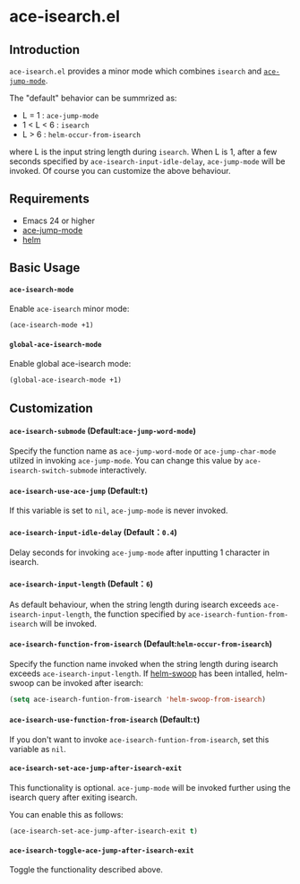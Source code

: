ace-isearch.el
===========

## Introduction
`ace-isearch.el` provides a minor mode which combines `isearch` and [`ace-jump-mode`](https://github.com/winterTTr/ace-jump-mode).

The "default" behavior can be summrized as:
- L = 1     : `ace-jump-mode`
- 1 < L < 6 : `isearch`
- L > 6     : `helm-occur-from-isearch`

where L is the input string length during `isearch`.  When L is 1, after a
few seconds specified by `ace-isearch-input-idle-delay`, `ace-jump-mode` will
be invoked. Of course you can customize the above behaviour.


## Requirements

* Emacs 24 or higher
* [ace-jump-mode](https://github.com/winterTTr/ace-jump-mode)
* [helm](https://github.com/emacs-helm/helm)

## Basic Usage

#### `ace-isearch-mode`

Enable `ace-isearch` minor mode:

```lisp
(ace-isearch-mode +1)
```

#### `global-ace-isearch-mode`

Enable global ace-isearch mode:

```lisp
(global-ace-isearch-mode +1)
```

## Customization

#### `ace-isearch-submode` (Default:`ace-jump-word-mode`)
Specify the function name as `ace-jump-word-mode` or `ace-jump-char-mode` utilzed in invoking `ace-jump-mode`.
You can change this value by `ace-isearch-switch-submode` interactively.

#### `ace-isearch-use-ace-jump` (Default:`t`)
If this variable is set to `nil`, `ace-jump-mode` is never invoked.

#### `ace-isearch-input-idle-delay` (Default：`0.4`)
Delay seconds for invoking `ace-jump-mode` after inputting 1 character in isearch.

#### `ace-isearch-input-length` (Default：`6`)
As default behaviour, when the string length during isearch exceeds `ace-isearch-input-length`, 
the function specified by `ace-isearch-funtion-from-isearch` will be invoked.

#### `ace-isearch-function-from-isearch` (Default:`helm-occur-from-isearch`)
Specify the function name invoked when the string length during isearch exceeds `ace-isearch-input-length`.
If [helm-swoop](https://github.com/ShingoFukuyama/helm-swoop) has been intalled, helm-swoop can be invoked after isearch:

```el
(setq ace-isearch-funtion-from-isearch 'helm-swoop-from-isearch)
```

#### `ace-isearch-use-function-from-isearch` (Default:`t`)
If you don't want to invoke `ace-isearch-funtion-from-isearch`, set this variable as `nil`.

#### `ace-isearch-set-ace-jump-after-isearch-exit`
This functionality is optional.
`ace-jump-mode` will be invoked further using the isearch query after exiting isearch.

You can enable this as follows:

```el
(ace-isearch-set-ace-jump-after-isearch-exit t)
```

#### `ace-isearch-toggle-ace-jump-after-isearch-exit`
Toggle the functionality described above.
